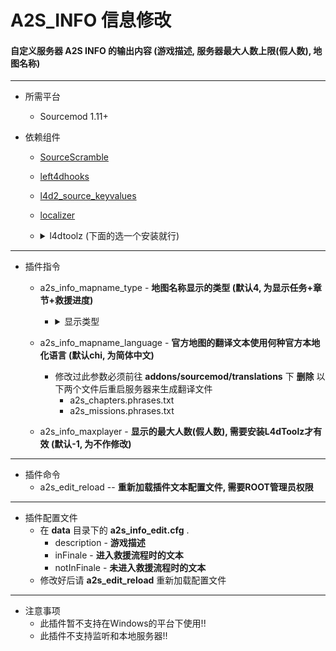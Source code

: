 # A2S_INFO 信息修改
#### 自定义服务器 A2S INFO 的输出内容 (游戏描述, 服务器最大人数上限(假人数), 地图名称)
---
* 所需平台
    * Sourcemod 1.11+
* 依赖组件
    * [SourceScramble](https://github.com/nosoop/SMExt-SourceScramble/releases)
    * [left4dhooks](https://forums.alliedmods.net/showthread.php?t=321696)
    * [l4d2_source_keyvalues](https://github.com/fdxx/l4d2_source_keyvalues)
    * [localizer](https://github.com/dragokas/SM-Localizer)
    * <details><summary>l4dtoolz (下面的选一个安装就行)</summary>
    
        * [Accelerator74 版本](https://github.com/accelerator74/l4dtoolz/releases)
        * [lakwsh 版本](https://github.com/lakwsh/l4dtoolz/releases)
            
    </details>
---
* 插件指令
    * a2s_info_mapname_type - **地图名称显示的类型 (默认4, 为显示任务+章节+救援进度)**
        * <details><summary>显示类型</summary>

            * 以官方图 C1M4 为例
                * 1 - 只显示任务名.
                    * 死亡中心
                * 2 - 显示任务+章节.
                    * 死亡中心 [4: 中厅]
                * 3 - 显示任务+救援进度 (非终局下为 类型1 显示).
                    * 死亡中心 - 救援进行中 / 死亡中心 - 救援未进行
                * 4 - 显示任务+章节+救援进度 (非终局下为 类型2 显示)
                    * 死亡中心 [4: 中厅] - 救援进行中 / 死亡中心 [4: 中厅] - 救援未进行
                * 5 - 显示任务+[当前章节/最大章节]
                    * 死亡中心 [4/4]

        </details>
    * a2s_info_mapname_language - **官方地图的翻译文本使用何种官方本地化语言 (默认chi, 为简体中文)**
        * 修改过此参数必须前往 **addons/sourcemod/translations** 下 **删除** 以下两个文件后重启服务器来生成翻译文件
            * a2s_chapters.phrases.txt
            * a2s_missions.phrases.txt
    * a2s_info_maxplayer - **显示的最大人数(假人数), 需要安装L4dToolz才有效 (默认-1, 为不作修改)**
---
* 插件命令
    * a2s_edit_reload -- **重新加载插件文本配置文件, 需要ROOT管理员权限**
---
* 插件配置文件
    * 在 **data** 目录下的 **a2s_info_edit.cfg** .
        * description - **游戏描述**
        * inFinale - **进入救援流程时的文本**
        * notInFinale - **未进入救援流程时的文本**
    * 修改好后请 **a2s_edit_reload** 重新加载配置文件
---
* 注意事项
    * 此插件暂不支持在Windows的平台下使用!!
    * 此插件不支持监听和本地服务器!!
